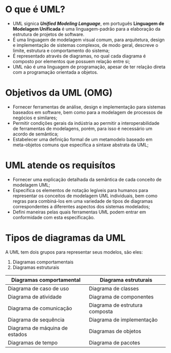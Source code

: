 # O que é UML?

* UML signica **_Unified Modeling Language_**, em português **Linguagem de Modelagem Unificada** é uma linguagem-padrão para a elaboração da estrutura de projetos de software. 
* É uma linguagem de modelagem visual comum, para arquitetura, design e implementação de sistemas complexos, de modo geral, descreve o limite, estrutura e comportamento do sistema;
* É representado através de diagramas, no qual cada diagrama é composto por elementos que possuem relação entre si;
* UML não é uma linguagem de programação, apesar de ter relação direta com a programação orientada a objetos.

# Objetivos da UML (OMG)

* Fornecer ferramentas de análise, design e implementação para sistemas baseados em software, bem como para a modelagem de processos de negócios e similares;
* Permitir condições gerais da indústria ao permitir a interoperabilidade de ferramentas de modelagens, porém, para isso é necessário um acordo de semântica;
* Estabelecer uma definição formal de um metamodelo baseado em meta-objetos comuns que especifica a sintaxe abstrata da UML;

# UML atende os requisítos 

* Fornecer uma explicação detalhada da semântica de cada conceito de modelagem UML; 
* Especifica os elementos de notação legíveis para humanos para representar os conceitos de modelagem UML individuais, bem como regras para combiná-los em uma variedade de tipos de diagramas correspondentes a diferentes aspectos dos sistemas modelados;
* Defini maneiras pelas quais ferramentas UML podem entrar em conformidade com esta especificação.

# Tipos de diagramas da UML

A UML tem dois grupos para representar seus modelos, são eles: 
1. Diagramas comportamentais
2. Diagramas estruturais

|Diagramas comportamental|Diagrama estruturais|
|----                    |----                 |
|Diagrama de caso de uso |Diagrama de classes|
|Diagrama de atividade   |Diagrama de componentes|
|Diagrama de comunicação |Diagrama de estrutura composta|
|Diagrama de sequência   |Diagrama de implementação|
|Diagrama de máquina de estados |Diagramas de objetos|
|Diagramas de tempo      |Diagrama de pacotes|

